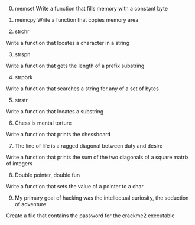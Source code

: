 0. memset
Write a function that fills memory with a constant byte

1. memcpy
Write a function that copies memory area

2. strchr

Write a function that locates a character in a string

3. strspn

Write a function that gets the length of a prefix substring

4. strpbrk

Write a function that searches a string for any of a set of bytes

5. strstr

Write a function that locates a substring

6. Chess is mental torture

Write a function that prints the chessboard

7. The line of life is a ragged diagonal between duty and desire

Write a function that prints the sum of the two diagonals of a square matrix of integers

8. Double pointer, double fun

Write a function that sets the value of a pointer to a char

9. My primary goal of hacking was the intellectual curiosity, the seduction of adventure

Create a file that contains the password for the crackme2 executable
